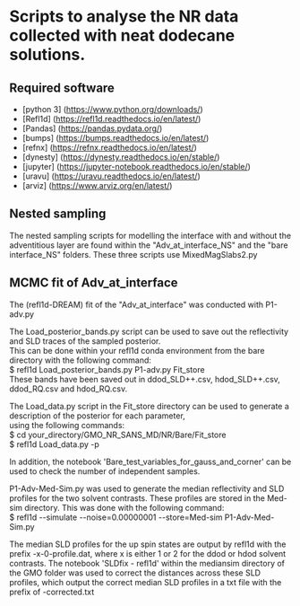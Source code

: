 # Scripts to analyse the NR data collected with neat dodecane solutions.

## Required software
* [python 3] (https://www.python.org/downloads/)
* [Refl1d] (https://refl1d.readthedocs.io/en/latest/)
* [Pandas] (https://pandas.pydata.org/)
* [bumps] (https://bumps.readthedocs.io/en/latest/)
* [refnx] (https://refnx.readthedocs.io/en/latest/)
* [dynesty] (https://dynesty.readthedocs.io/en/stable/)
* [jupyter] (https://jupyter-notebook.readthedocs.io/en/stable/)
* [uravu] (https://uravu.readthedocs.io/en/latest/)
* [arviz] (https://www.arviz.org/en/latest/)

## Nested sampling

The nested sampling scripts for modelling the interface with and without the adventitious layer
are found within the "Adv_at_interface_NS" and the "bare interface_NS" folders.
These three scripts use MixedMagSlabs2.py<br>

## MCMC fit of Adv_at_interface

The (refl1d-DREAM) fit of the "Adv_at_interface" was conducted with P1-adv.py <br>

The Load_posterior_bands.py script can be used to save out the reflectivity and SLD traces of the sampled posterior.<br>
This can be done within your refl1d conda environment from the bare directory with the following command:<br>
$ refl1d Load_posterior_bands.py P1-adv.py Fit_store<br>
These bands have been saved out in ddod_SLD++.csv, hdod_SLD++.csv, ddod_RQ.csv and hdod_RQ.csv.

The Load_data.py script in the Fit_store directory can be used to generate a description of the posterior for each parameter,<br>
using the following commands: <br>
$ cd your_directory/GMO_NR_SANS_MD/NR/Bare/Fit_store <br>
$ refl1d Load_data.py -p <br>

In addition, the notebook 'Bare_test_variables_for_gauss_and_corner' can be used to check the number of independent samples.

P1-Adv-Med-Sim.py was used to generate the median reflectivity and SLD profiles for the two solvent contrasts.
These profiles are stored in the Med-sim directory.
This was done with the following command: <br>
$ refl1d --simulate --noise=0.00000001 --store=Med-sim P1-Adv-Med-Sim.py

The median SLD profiles for the up spin states are output by refl1d with the prefix -x-0-profile.dat, where x is either 1 or 2 for the ddod or hdod solvent contrasts.
The notebook 'SLDfix - refl1d' within the mediansim directory of the GMO folder was used to correct the distances across these SLD profiles, which output the correct median SLD profiles in a txt file with the prefix of -corrected.txt
